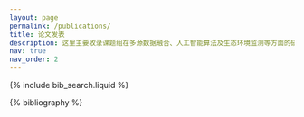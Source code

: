 ```yaml
---
layout: page
permalink: /publications/
title: 论文发表
description: 这里主要收录课题组在多源数据融合、人工智能算法及生态环境监测等方面的研究成果。
nav: true
nav_order: 2
---
```


<!-- _pages/publications.md -->

<!-- Bibsearch Feature -->

{% include bib_search.liquid %}

<div class="publications">

{% bibliography %}

</div>
